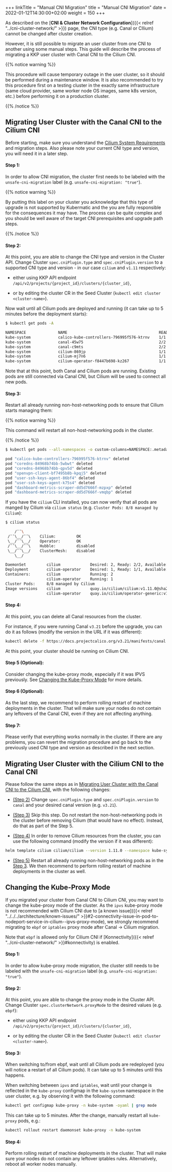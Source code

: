 +++
linkTitle = "Manual CNI Migration"
title = "Manual CNI Migration"
date = 2022-01-12T14:30:00+02:00
weight = 150
+++

As described on the [**CNI & Cluster Network Configuration**]({{< relref "../cni-cluster-network/" >}}) page, the CNI type (e.g. Canal or CIlium) cannot be changed after cluster creation.

However, it is still possible to migrate an user cluster from one CNI to another using some manual steps. This guide will describe the process of migrating a KKP user cluster with Canal CNI to the Cilium CNI.

{{% notice warning %}}

This procedure will cause temporary outage in the user cluster, so it should be performed during a maintenance window. It is also recommended to try this procedure first on a testing cluster in the exactly same infrastructure (same cloud provider, same worker node OS images, same k8s version, etc.) before performing it on a production cluster.

{{% /notice %}}

## Migrating User Cluster with the Canal CNI to the Cilium CNI

Before starting, make sure you understand the [Cilium System Requirements](https://docs.cilium.io/en/stable/operations/system_requirements/) and migration steps. Also please note your current CNI type and version, you will need it in a later step.

#### Step 1:

In order to allow CNI migration, the cluster first needs to be labeled with the `unsafe-cni-migration` label (e.g. `unsafe-cni-migration: "true"`).

{{% notice warning %}}

By putting this label on your cluster you acknowledge that this type of upgrade is not supported by Kubermatic and the you are fully responsible for the consequences it may have. The process can be quite complex and you should be well aware of the target CNI prerequisites and upgrade path steps.

{{% /notice %}}

#### Step 2:

At this point, you are able to change the CNI type and version in the Cluster API. Change Cluster `spec.cniPlugin.type` and `spec.cniPlugin.version` to a supported CNI type and version - in our case `cilium` and `v1.11` respectively:

- either using KKP API endpoint `/api/v2/projects/{project_id}/clusters/{cluster_id}`,

- or by editing the cluster CR in the Seed Cluster (`kubectl edit cluster <cluster-name>`).

Now wait until all Cilium pods are deployed and running (it can take up to 5 minutes before the deployment starts):

```bash
$ kubectl get pods -A

NAMESPACE              NAME                                        READY   STATUS    RESTARTS   AGE
kube-system            calico-kube-controllers-796995f576-ktrnv    1/1     Running   0          55m
kube-system            canal-45w75                                 2/2     Running   1          52m
kube-system            canal-c9mts                                 2/2     Running   0          52m
kube-system            cilium-869jp                                1/1     Running   0          2m48s
kube-system            cilium-mj7n6                                1/1     Running   0          2m48s
kube-system            cilium-operator-f8447b698-kz267             1/1     Running   0          2m48s
```

Note that at this point, both Canal and Cilium pods are running. Existing pods are still connected via Canal CNI, but Cilium will be used to connect all new pods.

#### Step 3:

Restart all already running non-host-networking pods to ensure that Cilium starts managing them:

{{% notice warning %}}

This command will restart all non-host-networking pods in the cluster.

{{% /notice %}}

```bash
$ kubectl get pods --all-namespaces -o custom-columns=NAMESPACE:.metadata.namespace,NAME:.metadata.name,HOSTNETWORK:.spec.hostNetwork --no-headers=true | grep '<none>' | awk '{print "-n "$1" "$2}' | xargs -L 1 -r kubectl delete pod

pod "calico-kube-controllers-796995f576-ktrnv" deleted
pod "coredns-84968b74bb-5wbwt" deleted
pod "coredns-84968b74bb-qpv5d" deleted
pod "openvpn-client-bf7495b8b-kpqj5" deleted
pod "user-ssh-keys-agent-86bf4" deleted
pod "user-ssh-keys-agent-k75s4" deleted
pod "dashboard-metrics-scraper-dd5d7666f-mzpxp" deleted
pod "dashboard-metrics-scraper-dd5d7666f-vmqbp" deleted
```

If you have the `cilium` CLI installed, you can now verify that all pods are manged by Cilium via `cilium status` (e.g. `Cluster Pods: 8/8 managed by Cilium`):

```bash
$ cilium status

    /¯¯\
 /¯¯\__/¯¯\    Cilium:         OK
 \__/¯¯\__/    Operator:       OK
 /¯¯\__/¯¯\    Hubble:         disabled
 \__/¯¯\__/    ClusterMesh:    disabled
    \__/

DaemonSet         cilium             Desired: 2, Ready: 2/2, Available: 2/2
Deployment        cilium-operator    Desired: 1, Ready: 1/1, Available: 1/1
Containers:       cilium             Running: 2
                  cilium-operator    Running: 1
Cluster Pods:     8/8 managed by Cilium
Image versions    cilium             quay.io/cilium/cilium:v1.11.0@sha256:ea677508010800214b0b5497055f38ed3bff57963fa2399bcb1c69cf9476453a: 2
                  cilium-operator    quay.io/cilium/operator-generic:v1.11.0@sha256:b522279577d0d5f1ad7cadaacb7321d1b172d8ae8c8bc816e503c897b420cfe3: 1
```

#### Step 4:

At this point, you can delete all Canal resources from the cluster.

For instance, if you were running Canal `v3.21` before the upgrade, you can do it as follows (modify the version in the URL if it was different):

```bash
kubectl delete -f https://docs.projectcalico.org/v3.21/manifests/canal.yaml
```

At this point, your cluster should be running on Cilium CNI.

#### Step 5 (Optional):
Consider changing the kube-proxy mode, especially if it was IPVS previously. See [Changing the Kube-Proxy Mode](#changing-the-kube-proxy-mode)
for more details.

#### Step 6 (Optional):

As the last step, we recommend to perform rolling restart of machine deployments in the cluster. That will make sure your nodes do not contain any leftovers of the Canal CNI, even if they are not affecting anything.

#### Step 7:

Please verify that everything works normally in the cluster. If there are any problems, you can revert the migration procedure and go back to the previously used CNI type and version as described in the next section.


## Migrating User Cluster with the Cilium CNI to the Canal CNI

Please follow the same steps as in [Migrating User Cluster with the Canal CNI to the Cilium CNI](#migrating-user-cluster-with-the-canal-cni-to-the-cilium-cni), with the following changes:

- [(Step 2)](#step-2) Change `spec.cniPlugin.type` and `spec.cniPlugin.version` to `canal` and your desired canal version (e.g. `v3.21`).

- [(Step 3)](#step-3) Skip this step. Do not restart the non-host-networking pods in the cluster before removing Cilium (that would have no effect). Instead, do that as part of the Step 5.

- [(Step 4)](#step-4) In order to remove Cilium resources from the cluster, you can use the following command (modify the version if it was different):

```bash
helm template cilium cilium/cilium --version 1.11.0 --namespace kube-system | kubectl delete -f -
```

- [(Step 5)](#step-5-optional) Restart all already running non-host-networking pods as in the [Step 3](#step-3). We then recommend to perform rolling restart of machine deployments in the cluster as well.


## Changing the Kube-Proxy Mode
If you migrated your cluster from Canal CNI to Cilium CNI, you may want to change the kube-proxy mode of the cluster.
As the `ipvs` kube-proxy mode is not recommended with Cilium CNI due to [a known issue]({{< relref "../../../architecture/known-issues/" >}}#2-connectivity-issue-in-pod-to-nodeport-service-in-cilium--ipvs-proxy-mode),
we strongly recommend migrating to `ebpf` or `iptables` proxy mode after Canal -> Cilium migration.

Note that `ebpf` is allowed only for Cilium CNI if [Konnectivity]({{< relref "../cni-cluster-network/" >}}#konnectivity) is enabled.

#### Step 1:

In order to allow kube-proxy mode migration, the cluster still needs to be labeled with the `unsafe-cni-migration` label (e.g. `unsafe-cni-migration: "true"`).

#### Step 2:

At this point, you are able to change the proxy mode in the Cluster API. Change Cluster `spec.clusterNetwork.proxyMode` to the desired values (e.g. `ebpf`):

- either using KKP API endpoint `/api/v2/projects/{project_id}/clusters/{cluster_id}`,

- or by editing the cluster CR in the Seed Cluster (`kubectl edit cluster <cluster-name>`).

#### Step 3:
When switching to/from ebpf, wait until all Cilium pods are redeployed (you will notice a restart of all Cilium pods).
It can take up to 5 minutes until this happens.

When switching between `ipvs` and `iptables`, wait until your change is reflected in the `kube-proxy` configmap in the
`kube-system` namespace in the user cluster, e.g. by observing it with the following command:

```bash
kubectl get configmap kube-proxy -n kube-system -oyaml | grep mode
```

This can take up to 5 minutes. After the change, manually restart all `kube-proxy` pods, e.g.:

```bash
kubectl rollout restart daemonset kube-proxy -n kube-system
```

#### Step 4:

Perform rolling restart of machine deployments in the cluster. That will make sure your nodes do not contain any leftover iptables rules.
Alternatively, reboot all worker nodes manually.
